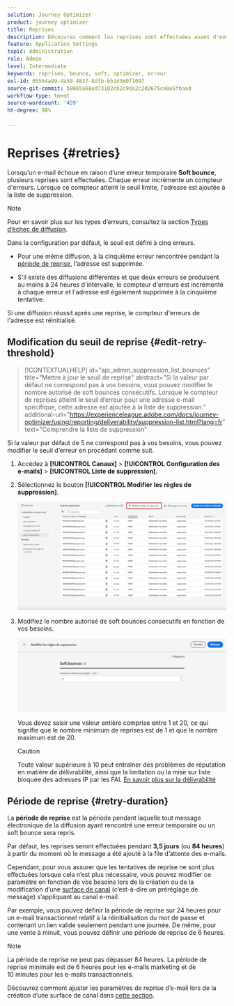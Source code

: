 ```yaml
---
solution: Journey Optimizer
product: journey optimizer
title: Reprises
description: Découvrez comment les reprises sont effectuées avant d'envoyer une adresse à la liste de suppression
feature: Application Settings
topic: Administration
role: Admin
level: Intermediate
keywords: reprises, bounce, soft, optimizer, erreur
exl-id: 05564a99-da50-4837-8dfb-bb1d3e0f1097
source-git-commit: b8065a68ed73102cb2c9da2c2d2675ce8e5fbaad
workflow-type: tm+mt
source-wordcount: '459'
ht-degree: 98%

---
```


# Reprises {#retries}

Lorsqu’un e-mail échoue en raison d’une erreur temporaire **Soft bounce**, plusieurs reprises sont effectuées. Chaque erreur incrémente un compteur d&#39;erreurs. Lorsque ce compteur atteint le seuil limite, l&#39;adresse est ajoutée à la liste de suppression.

>[!NOTE]
>
>Pour en savoir plus sur les types d’erreurs, consultez la section [Types d’échec de diffusion](../reports/suppression-list.md#delivery-failures).

Dans la configuration par défaut, le seuil est défini à cinq erreurs.

* Pour une même diffusion, à la cinquième erreur rencontrée pendant la [période de reprise](#retry-duration), l’adresse est supprimée.

* S&#39;il existe des diffusions différentes et que deux erreurs se produisent au moins à 24 heures d&#39;intervalle, le compteur d&#39;erreurs est incrémenté à chaque erreur et l&#39;adresse est également supprimée à la cinquième tentative.

Si une diffusion réussit après une reprise, le compteur d&#39;erreurs de l&#39;adresse est réinitialisé.

## Modification du seuil de reprise {#edit-retry-threshold}

>[!CONTEXTUALHELP]
>id="ajo_admin_suppression_list_bounces"
>title="Mettre à jour le seuil de reprise"
>abstract="Si la valeur par défaut ne correspond pas à vos besoins, vous pouvez modifier le nombre autorisé de soft bounces consécutifs. Lorsque le compteur de reprises atteint le seuil d’erreur pour une adresse e-mail spécifique, cette adresse est ajoutée à la liste de suppression."
>additional-url="https://experienceleague.adobe.com/docs/journey-optimizer/using/reporting/deliverability/suppression-list.html?lang=fr" text="Comprendre la liste de suppression"

Si la valeur par défaut de 5 ne correspond pas à vos besoins, vous pouvez modifier le seuil d’erreur en procédant comme suit.

1. Accédez à **[!UICONTROL Canaux]** > **[!UICONTROL Configuration des e-mails]** > **[!UICONTROL Liste de suppression]**.

1. Sélectionnez le bouton **[!UICONTROL Modifier les règles de suppression]**.

   ![](assets/suppression-list-edit-retries.png)

1. Modifiez le nombre autorisé de soft bounces consécutifs en fonction de vos besoins.

   ![](assets/suppression-list-edit-soft-bounces.png)

   Vous devez saisir une valeur entière comprise entre 1 et 20, ce qui signifie que le nombre minimum de reprises est de 1 et que le nombre maximum est de 20.

   >[!CAUTION]
   >
   >Toute valeur supérieure à 10 peut entraîner des problèmes de réputation en matière de délivrabilité, ainsi que la limitation ou la mise sur liste bloquée des adresses IP par les FAI. [En savoir plus sur la délivrabilité](../reports/deliverability.md)

## Période de reprise {#retry-duration}

La **période de reprise** est la période pendant laquelle tout message électronique de la diffusion ayant rencontré une erreur temporaire ou un soft bounce sera repris.

Par défaut, les reprises seront effectuées pendant **3,5 jours** (ou **84 heures**) à partir du moment où le message a été ajouté à la file d’attente des e-mails.

Cependant, pour vous assurer que les tentatives de reprise ne sont plus effectuées lorsque cela n’est plus nécessaire, vous pouvez modifier ce paramètre en fonction de vos besoins lors de la création ou de la modification d’une [surface de canal](channel-surfaces.md) (c’est-à-dire un préréglage de message) s’appliquant au canal e-mail.

Par exemple, vous pouvez définir la période de reprise sur 24 heures pour un e-mail transactionnel relatif à la réinitialisation du mot de passe et contenant un lien valide seulement pendant une journée. De même, pour une vente à minuit, vous pouvez définir une période de reprise de 6 heures.

>[!NOTE]
>
>La période de reprise ne peut pas dépasser 84 heures. La période de reprise minimale est de 6 heures pour les e-mails marketing et de 10 minutes pour les e-mails transactionnels.

Découvrez comment ajuster les paramètres de reprise d’e-mail lors de la création d’une surface de canal dans [cette section](channel-surfaces.md#create-channel-surface).

